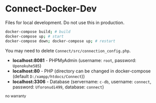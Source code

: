 # Connect-Docker-Dev

Files for local development.
Do not use this in production.

```bash
docker-compose build; # build
docker-compose up; # start
docker-compose down; docker-compose up; # restart
```

You may need to delete `Connect/src/connection_config.php`.

- **localhost:8081** - PHPMyAdmin (username: `root`, password: `Uponokuhe585`)
- **localhost:80** - PHP (directory can be changed in docker-compose (default `D:/xampp/htdocs/Connect`))
- **localhost:3306** - Database (servername: `c-db`, username: `connect`, password: `Uforonudi499`, database: `connect`)

<small>no warranty</small>
